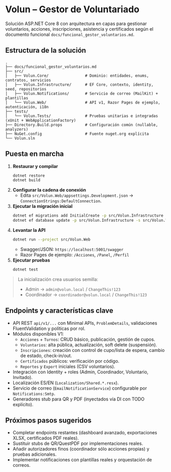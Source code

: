 # Volun – Gestor de Voluntariado

Solución ASP.NET Core 8 con arquitectura en capas para gestionar voluntarios, acciones, inscripciones, asistencia y certificados según el documento funcional `docs/funcional_gestor_voluntarios.md`.

## Estructura de la solución

```
.
├── docs/funcional_gestor_voluntarios.md
├── src/
│   ├── Volun.Core/                # Dominio: entidades, enums, contratos, servicios
│   ├── Volun.Infrastructure/      # EF Core, contexto, identity, seed, repositorios
│   ├── Volun.Notifications/       # Servicio de correo (MailKit) + plantillas
│   └── Volun.Web/                 # API v1, Razor Pages de ejemplo, autenticación, i18n
├── tests/
│   └── Volun.Tests/               # Pruebas unitarias e integradas (xUnit + WebApplicationFactory)
├── Directory.Build.props          # Configuración común (nullable, analyzers)
├── NuGet.config                   # Fuente nuget.org explícita
└── Volun.sln
```

## Puesta en marcha

1. **Restaurar y compilar**
   ```bash
   dotnet restore
   dotnet build
   ```
2. **Configurar la cadena de conexión**
   - Edita `src/Volun.Web/appsettings.Development.json` → `ConnectionStrings:DefaultConnection`.
3. **Ejecutar la migración inicial**
   ```bash
   dotnet ef migrations add InitialCreate -p src/Volun.Infrastructure -s src/Volun.Web
   dotnet ef database update -p src/Volun.Infrastructure -s src/Volun.Web
   ```
4. **Levantar la API**
   ```bash
   dotnet run --project src/Volun.Web
   ```
   - Swagger/JSON: `https://localhost:5001/swagger`
   - Razor Pages de ejemplo: `/Acciones`, `/Panel`, `/Perfil`
5. **Ejecutar pruebas**
   ```bash
   dotnet test
   ```

> La inicialización crea usuarios semilla:  
> - Admin → `admin@volun.local` / `ChangeThis!123`  
> - Coordinador → `coordinador@volun.local` / `ChangeThis!123`

## Endpoints y características clave

- API REST `api/v1/...` con Minimal APIs, `ProblemDetails`, validaciones FluentValidation y políticas por rol.
- Módulos disponibles V1:
  - `Acciones` + `Turnos`: CRUD básico, publicación, gestión de cupos.
  - `Voluntarios`: alta pública, actualización, soft delete (suspensión).
  - `Inscripciones`: creación con control de cupo/lista de espera, cambio de estado, check-in/out.
  - `Certificados` públicos: verificación por código.
  - `Reportes` y `Export` iniciales (CSV voluntarios).
- Integración con Identity + roles (Admin, Coordinador, Voluntario, Invitado).
- Localización ES/EN (`Localization/Shared.*.resx`).
- Servicio de correo (`EmailNotificationService`) configurable por `Notifications:Smtp`.
- Generadores stub para QR y PDF (inyectados vía DI con TODO explícito).

## Próximos pasos sugeridos

- Completar endpoints restantes (dashboard avanzado, exportaciones XLSX, certificados PDF reales).
- Sustituir stubs de QR/QuestPDF por implementaciones reales.
- Añadir autorizadores finos (coordinador sólo acciones propias) y pruebas adicionales.
- Implementar notificaciones con plantillas reales y orquestación de correos.

